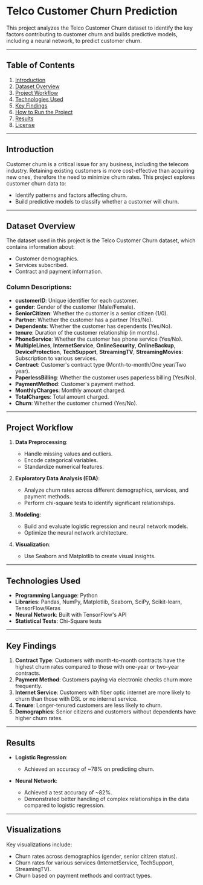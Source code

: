 # Telco Customer Churn Prediction

This project analyzes the Telco Customer Churn dataset to identify the key factors contributing to customer churn and builds predictive models, including a neural network, to predict customer churn.

---

## Table of Contents

1. [Introduction](#introduction)
2. [Dataset Overview](#dataset-overview)
3. [Project Workflow](#project-workflow)
4. [Technologies Used](#technologies-used)
5. [Key Findings](#key-findings)
6. [How to Run the Project](#how-to-run-the-project)
7. [Results](#results)
8. [License](#license)

---

## Introduction

Customer churn is a critical issue for any business, including the telecom industry. Retaining existing customers is more cost-effective than acquiring new ones, therefore the need to minimize churn rates. This project explores customer churn data to:

- Identify patterns and factors affecting churn.
- Build predictive models to classify whether a customer will churn.

---

## Dataset Overview

The dataset used in this project is the Telco Customer Churn dataset, which contains information about:

- Customer demographics.
- Services subscribed.
- Contract and payment information.

### Column Descriptions:

- **customerID**: Unique identifier for each customer.
- **gender**: Gender of the customer (Male/Female).
- **SeniorCitizen**: Whether the customer is a senior citizen (1/0).
- **Partner**: Whether the customer has a partner (Yes/No).
- **Dependents**: Whether the customer has dependents (Yes/No).
- **tenure**: Duration of the customer relationship (in months).
- **PhoneService**: Whether the customer has phone service (Yes/No).
- **MultipleLines**, **InternetService**, **OnlineSecurity**, **OnlineBackup**, **DeviceProtection**, **TechSupport**, **StreamingTV**, **StreamingMovies**: Subscription to various services.
- **Contract**: Customer's contract type (Month-to-month/One year/Two year).
- **PaperlessBilling**: Whether the customer uses paperless billing (Yes/No).
- **PaymentMethod**: Customer's payment method.
- **MonthlyCharges**: Monthly amount charged.
- **TotalCharges**: Total amount charged.
- **Churn**: Whether the customer churned (Yes/No).

---

## Project Workflow

1. **Data Preprocessing**:
   - Handle missing values and outliers.
   - Encode categorical variables.
   - Standardize numerical features.

2. **Exploratory Data Analysis (EDA)**:
   - Analyze churn rates across different demographics, services, and payment methods.
   - Perform chi-square tests to identify significant relationships.

3. **Modeling**:
   - Build and evaluate logistic regression and neural network models.
   - Optimize the neural network architecture.

4. **Visualization**:
   - Use Seaborn and Matplotlib to create visual insights.

---

## Technologies Used

- **Programming Language**: Python
- **Libraries**: Pandas, NumPy, Matplotlib, Seaborn, SciPy, Scikit-learn, TensorFlow/Keras
- **Neural Network**: Built with TensorFlow's API
- **Statistical Tests**: Chi-Square tests

---

## Key Findings

1. **Contract Type**: Customers with month-to-month contracts have the highest churn rates compared to those with one-year or two-year contracts.
2. **Payment Method**: Customers paying via electronic checks churn more frequently.
3. **Internet Service**: Customers with fiber optic internet are more likely to churn than those with DSL or no internet service.
4. **Tenure**: Longer-tenured customers are less likely to churn.
5. **Demographics**: Senior citizens and customers without dependents have higher churn rates.

---

## Results

- **Logistic Regression**:
  - Achieved an accuracy of ~78% on predicting churn.

- **Neural Network**:
  - Achieved a test accuracy of ~82%.
  - Demonstrated better handling of complex relationships in the data compared to logistic regression.

---

## Visualizations

Key visualizations include:

- Churn rates across demographics (gender, senior citizen status).
- Churn rates for various services (InternetService, TechSupport, StreamingTV).
- Churn based on payment methods and contract types.

